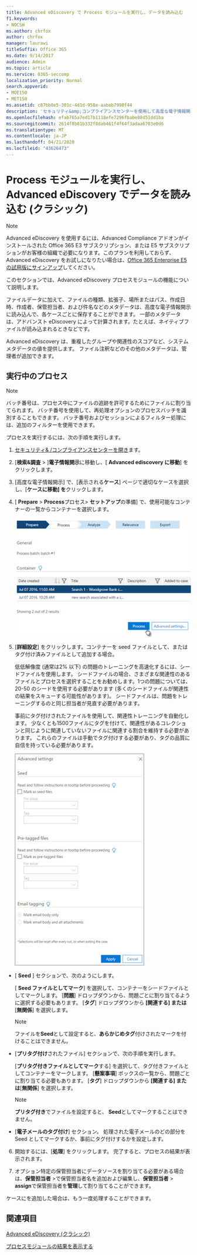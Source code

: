 ```yaml
---
title: Advanced eDiscovery で Process モジュールを実行し、データを読み込む
f1.keywords:
- NOCSH
ms.author: chrfox
author: chrfox
manager: laurawi
titleSuffix: Office 365
ms.date: 9/14/2017
audience: Admin
ms.topic: article
ms.service: O365-seccomp
localization_priority: Normal
search.appverid:
- MOE150
- MET150
ms.assetid: c87bb0e5-301c-4d1d-958e-aabeb7990f44
description: 'セキュリティ&amp;コンプライアンスセンターを使用して高度な電子情報開示にアクセスし、ケースに対して Process モジュールを実行する方法について説明します。  '
ms.openlocfilehash: efab765a7ed17b1118efe7296fbabe08d51dd1ba
ms.sourcegitcommit: 2614f8b81b332f8dab461f4f64f3adaa6703e0d6
ms.translationtype: MT
ms.contentlocale: ja-JP
ms.lasthandoff: 04/21/2020
ms.locfileid: "43626473"
---
```

# <a name="run-the-process-module-and-load-data-in-advanced-ediscovery-classic"></a>Process モジュールを実行し、Advanced eDiscovery でデータを読み込む (クラシック)

> [!NOTE]
> Advanced eDiscovery を使用するには、Advanced Compliance アドオンがインストールされた Office 365 E3 サブスクリプション、または E5 サブスクリプションがお客様の組織で必要になります。このプランを利用しておらず、Advanced eDiscovery をお試しになりたい場合は、[Office 365 Enterprise E5 の試用版にサインアップ](https://go.microsoft.com/fwlink/p/?LinkID=698279)してください。 
  
このセクションでは、Advanced eDiscovery プロセスモジュールの機能について説明します。 
  
ファイルデータに加えて、ファイルの種類、拡張子、場所またはパス、作成日時、作成者、保管担当者、および件名などのメタデータは、高度な電子情報開示に読み込んで、各ケースごとに保存することができます。 一部のメタデータは、アドバンスト eDiscovery によって計算されます。たとえば、ネイティブファイルが読み込まれるときなどです。 
  
Advanced eDiscovery は、重複したグループや関連性のスコアなど、システムメタデータの値を提供します。 ファイル注釈などのその他のメタデータは、管理者が追加できます。 
  
## <a name="running-process"></a>実行中のプロセス

> [!NOTE]
> バッチ番号は、プロセス中にファイルの追跡を許可するためにファイルに割り当てられます。 バッチ番号を使用して、再処理オプションのプロセスバッチを識別することもできます。 バッチ番号およびセッションによるフィルター処理には、追加のフィルターを使用できます。 
  
プロセスを実行するには、次の手順を実行します。
  
1. [セキュリティ&amp; /コンプライアンスセンターを開き](go-to-the-securitycompliance-center.md)ます。 
    
2. [**検索&amp;調査** \> ]**電子情報開示**に移動し、[ **Advanced ediscovery に移動**] をクリックします。
    
3. [高度な電子情報開示] で、[表示される**ケース**] ページで適切なケースを選択し、[**ケースに移動] を**クリックします。
    
4. [ **Prepare** \> **Process**プロセス\> **セットアップ**の準備] で、使用可能なコンテナーの一覧からコンテナーを選択します。
    
    ![検索結果をケースに追加するには、[処理] をクリックします。](../media/50bdc55c-d378-4881-b302-31ef785fa359.png)
  
5. [**詳細設定**] をクリックします。コンテナーを seed ファイルとして、またはタグ付け済みファイルとして追加する場合。 
    
    低低解像度 (通常は2% 以下) の問題のトレーニングを高速化するには、シードファイルを使用します。 シードファイルの場合、さまざまな関連性のあるファイルとプロセスを選択することをお勧めします。1つの問題については、20-50 のシードを使用する必要があります (多くのシードファイルが関連性の結果をスキューする可能性があります)。 シードファイルは、問題をトレーニングするのと同じ担当者が見直す必要があります。
    
    事前にタグ付けされたファイルを使用して、関連性トレーニングを自動化します。 少なくとも1500ファイルにタグを付けて、関連性があるコレクションと同じように関連していないファイルに関連する割合を維持する必要があります。 これらのファイルは手動でタグ付けする必要があり、タグの品質に自信を持っている必要があります。
    
    ![バッチファイルを処理するための [詳細設定] ページのスクリーンショット](../media/3c25cb78-4484-41e5-bd34-3753c7ab6cf2.jpg)
  
  - [ **Seed** ] セクションで、次のようにします。 
    
    [ **Seed ファイルとしてマーク**] を選択して、コンテナーをシードファイルとしてマークします。 [**問題**] ドロップダウンから、問題ごとに割り当てるように選択する必要もあります。 [**タグ**] ドロップダウンから **[関連する] または**[**無関係**] を選択します。 
    
    > [!NOTE]
    > ファイルを**Seed**として設定すると、**あらかじめタグ**付けされたマークを付けることはできません。 
  
  - [**プリタグ付け**されたファイル] セクションで、次の手順を実行します。 
    
    [**プリタグ付きファイルとしてマーク**する] を選択して、タグ付きファイルとしてコンテナーをマークします。 [**懸案事項**] ボックスの一覧から、問題ごとに割り当てる必要もあります。 [**タグ**] ドロップダウンから **[関連する] または**[**無関係**] を選択します。 
    
    > [!NOTE]
    > **プリタグ付き**でファイルを設定すると、 **Seed**としてマークすることはできません。 
  
  - [**電子メールのタグ付け**] セクション。 処理された電子メールのどの部分を Seed としてマークするか、事前にタグ付けするかを設定します。 
    
6. 開始するには、[**処理**] をクリックします。 完了すると、プロセスの結果が表示されます。
    
7. オプション特定の保管担当者にデータソースを割り当てる必要がある場合は、**保管担当者** \>で保管担当者名を追加および編集し、**保管担当者** \> **assign**で保管担当者を**管理**して割り当てることができます。 
    
ケースにを追加した場合は、もう一度処理することができます。
  
## <a name="see-also"></a>関連項目

[Advanced eDiscovery (クラシック)](office-365-advanced-ediscovery.md)
  
[プロセスモジュールの結果を表示する](view-process-module-results-in-advanced-ediscovery.md)

